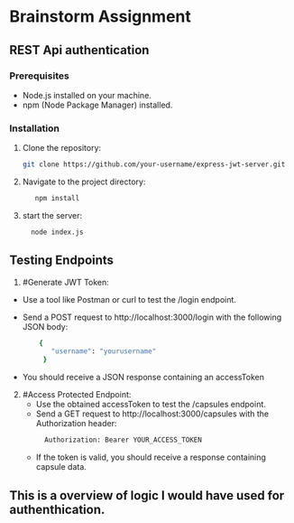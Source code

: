 # Brainstorm Assignment
## REST Api authentication 

### Prerequisites

- Node.js installed on your machine.
- npm (Node Package Manager) installed.

### Installation

1. Clone the repository:

   ```bash
   git clone https://github.com/your-username/express-jwt-server.git
   ```

2. Navigate to the project directory:
   ```bash
      npm install
    ```  
3. start the server:
    ```bash
      node index.js
    ```

## Testing Endpoints
1. #Generate JWT Token:

- Use a tool like Postman or curl to test the /login endpoint.

- Send a POST request to http://localhost:3000/login with the following JSON body:
   ```bash
       {
          "username": "yourusername"
        } 
  ```
- You should receive a JSON response containing an accessToken

2. #Access Protected Endpoint:
   - Use the obtained accessToken to test the /capsules endpoint.
   - Send a GET request to http://localhost:3000/capsules with the Authorization header:
      ```bash 
        Authorization: Bearer YOUR_ACCESS_TOKEN
      ```
   - If the token is valid, you should receive a response containing capsule data.

## This is a overview of logic I would have used for authenthication.
